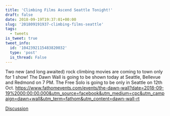 ```yaml
---
title: 'Climbing Films Ascend Seattle Tonight!'
draft: false
date: 2018-09-19T19:37:01+00:00
slug: '201809191937-climbing-films-seattle'
tags:
  - tweets
is_tweet: true
tweet_info:
  id: '1042392115483820032'
  type: 'post'
  is_thread: False
---
```




Two new (and long awaited) rock climbing movies are coming to town only for 1 show! The Dawn Wall is going to be shown today at Seattle, Bellevue and Redmond on 7 PM. The Free Solo is going to be only in Seattle on 12th Oct. <https://www.fathomevents.com/events/the-dawn-wall?date=2018-09-19%2000:00:00.000&utm_source=facebook&utm_medium=cpc&utm_campaign=dawn+wall&utm_term=fathom&utm_content=dawn-wall-rt>

[Discussion](https://x.com/sytelus/status/1042392115483820032)

